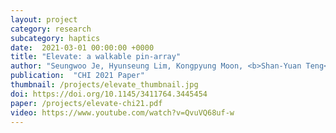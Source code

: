 ```yaml
---
layout: project
category: research
subcategory: haptics
date:  2021-03-01 00:00:00 +0000
title: "Elevate: a walkable pin-array"
author: "Seungwoo Je, Hyunseung Lim, Kongpyung Moon, <b>Shan-Yuan Teng</b>, Jas Brooks, Pedro Lopes, and Andrea Bianchi"
publication:  "CHI 2021 Paper"
thumbnail: /projects/elevate_thumbnail.jpg
doi: https://doi.org/10.1145/3411764.3445454
paper: /projects/elevate-chi21.pdf
video: https://www.youtube.com/watch?v=QvuVQ68uf-w
---
```


